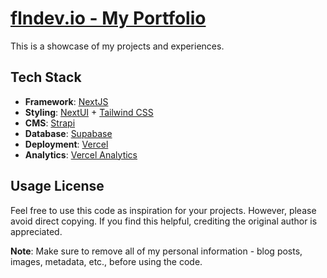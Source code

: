 # [flndev.io - My Portfolio](https://flndev.io/)

This is a showcase of my projects and experiences.

## Tech Stack

- **Framework**: [NextJS](https://nextjs.org/)
- **Styling**: [NextUI](https://nextui.org/) + [Tailwind CSS](https://tailwindcss.com/)
- **CMS**: [Strapi](https://strapi.io/)
- **Database**: [Supabase](https://supabase.com/)
- **Deployment**: [Vercel](https://vercel.com/)
- **Analytics**: [Vercel Analytics](https://vercel.com/analytics)

## Usage License

Feel free to use this code as inspiration for your projects. However, please avoid direct copying. If you find this helpful, crediting the original author is appreciated.

**Note**: Make sure to remove all of my personal information - blog posts, images, metadata, etc., before using the code.
